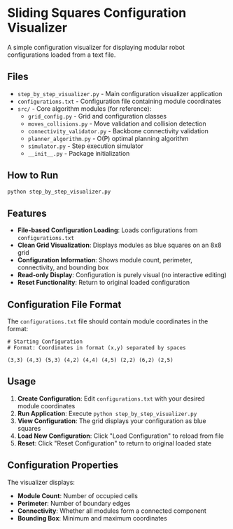 # Sliding Squares Configuration Visualizer

A simple configuration visualizer for displaying modular robot configurations loaded from a text file.

## Files

- `step_by_step_visualizer.py` - Main configuration visualizer application
- `configurations.txt` - Configuration file containing module coordinates
- `src/` - Core algorithm modules (for reference):
  - `grid_config.py` - Grid and configuration classes
  - `moves_collisions.py` - Move validation and collision detection
  - `connectivity_validator.py` - Backbone connectivity validation
  - `planner_algorithm.py` - O(P) optimal planning algorithm
  - `simulator.py` - Step execution simulator
  - `__init__.py` - Package initialization

## How to Run

```bash
python step_by_step_visualizer.py
```

## Features

- **File-based Configuration Loading**: Loads configurations from `configurations.txt`
- **Clean Grid Visualization**: Displays modules as blue squares on an 8x8 grid
- **Configuration Information**: Shows module count, perimeter, connectivity, and bounding box
- **Read-only Display**: Configuration is purely visual (no interactive editing)
- **Reset Functionality**: Return to original loaded configuration

## Configuration File Format

The `configurations.txt` file should contain module coordinates in the format:

```
# Starting Configuration
# Format: Coordinates in format (x,y) separated by spaces

(3,3) (4,3) (5,3) (4,2) (4,4) (4,5) (2,2) (6,2) (2,5)
```

## Usage

1. **Create Configuration**: Edit `configurations.txt` with your desired module coordinates
2. **Run Application**: Execute `python step_by_step_visualizer.py`
3. **View Configuration**: The grid displays your configuration as blue squares
4. **Load New Configuration**: Click "Load Configuration" to reload from file
5. **Reset**: Click "Reset Configuration" to return to original loaded state

## Configuration Properties

The visualizer displays:

- **Module Count**: Number of occupied cells
- **Perimeter**: Number of boundary edges
- **Connectivity**: Whether all modules form a connected component
- **Bounding Box**: Minimum and maximum coordinates
